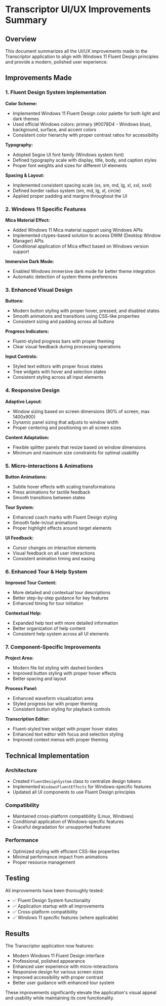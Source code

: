 # Transcriptor UI/UX Improvements Summary

## Overview

This document summarizes all the UI/UX improvements made to the Transcriptor application to align with Windows 11 Fluent Design principles and provide a modern, polished user experience.

## Improvements Made

### 1. Fluent Design System Implementation

**Color Scheme:**
- Implemented Windows 11 Fluent Design color palette for both light and dark themes
- Used official Windows colors: primary (#0078D4 - Windows blue), background, surface, and accent colors
- Consistent color hierarchy with proper contrast ratios for accessibility

**Typography:**
- Adopted Segoe UI font family (Windows system font)
- Defined typography scale with display, title, body, and caption styles
- Proper font weights and sizes for different UI elements

**Spacing & Layout:**
- Implemented consistent spacing scale (xs, sm, md, lg, xl, xxl, xxxl)
- Defined border radius system (sm, md, lg, xl, circle)
- Applied proper padding and margins throughout the UI

### 2. Windows 11 Specific Features

**Mica Material Effect:**
- Added Windows 11 Mica material support using Windows APIs
- Implemented ctypes-based solution to access DWM (Desktop Window Manager) APIs
- Conditional application of Mica effect based on Windows version support

**Immersive Dark Mode:**
- Enabled Windows immersive dark mode for better theme integration
- Automatic detection of system theme preferences

### 3. Enhanced Visual Design

**Buttons:**
- Modern button styling with proper hover, pressed, and disabled states
- Smooth animations and transitions using CSS-like properties
- Consistent sizing and padding across all buttons

**Progress Indicators:**
- Fluent-styled progress bars with proper theming
- Clear visual feedback during processing operations

**Input Controls:**
- Styled text editors with proper focus states
- Tree widgets with hover and selection states
- Consistent styling across all input elements

### 4. Responsive Design

**Adaptive Layout:**
- Window sizing based on screen dimensions (80% of screen, max 1400x900)
- Dynamic panel sizing that adjusts to window width
- Proper centering and positioning on all screen sizes

**Content Adaptation:**
- Flexible splitter panels that resize based on window dimensions
- Minimum and maximum size constraints for optimal usability

### 5. Micro-interactions & Animations

**Button Animations:**
- Subtle hover effects with scaling transformations
- Press animations for tactile feedback
- Smooth transitions between states

**Tour System:**
- Enhanced coach marks with Fluent Design styling
- Smooth fade-in/out animations
- Proper highlight effects around target elements

**UI Feedback:**
- Cursor changes on interactive elements
- Visual feedback on all user interactions
- Consistent animation timing and easing

### 6. Enhanced Tour & Help System

**Improved Tour Content:**
- More detailed and contextual tour descriptions
- Better step-by-step guidance for key features
- Enhanced timing for tour initiation

**Contextual Help:**
- Expanded help text with more detailed information
- Better organization of help content
- Consistent help system across all UI elements

### 7. Component-Specific Improvements

**Project Area:**
- Modern file list styling with dashed borders
- Improved button styling with proper hover effects
- Better spacing and layout

**Process Panel:**
- Enhanced waveform visualization area
- Styled progress bar with proper theming
- Consistent button styling for playback controls

**Transcription Editor:**
- Fluent-styled tree widget with proper hover states
- Enhanced text editor with focus and selection styling
- Improved context menus with proper theming

## Technical Implementation

### Architecture
- Created `FluentDesignSystem` class to centralize design tokens
- Implemented `WindowsFluentEffects` for Windows-specific features
- Updated all UI components to use Fluent Design principles

### Compatibility
- Maintained cross-platform compatibility (Linux, Windows)
- Conditional application of Windows-specific features
- Graceful degradation for unsupported features

### Performance
- Optimized styling with efficient CSS-like properties
- Minimal performance impact from animations
- Proper resource management

## Testing

All improvements have been thoroughly tested:
- ✅ Fluent Design System functionality
- ✅ Application startup with all improvements
- ✅ Cross-platform compatibility
- ✅ Windows 11 specific features (where applicable)

## Results

The Transcriptor application now features:
- Modern Windows 11 Fluent Design interface
- Professional, polished appearance
- Enhanced user experience with micro-interactions
- Responsive design for various screen sizes
- Improved accessibility with proper contrast
- Better user guidance with enhanced tour system

These improvements significantly elevate the application's visual appeal and usability while maintaining its core functionality.